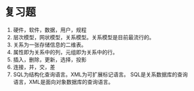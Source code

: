 # 复习题

1. 硬件，软件，数据，用户，规程
2. 层次模型，网状模型，关系模型。关系模型是目前最流行的。
3. 关系为一张存储信息的二维表。
4. 属性即为关系中的列，元组即为关系中的行。
5. 插入，删除，更新，选择，投影
6. 连接，并，交，差
7. SQL为结构化查询语言。XML为可扩展标记语言。
   SQL是关系数据库的查询语言，XML是面向对象数据库的查询语言。